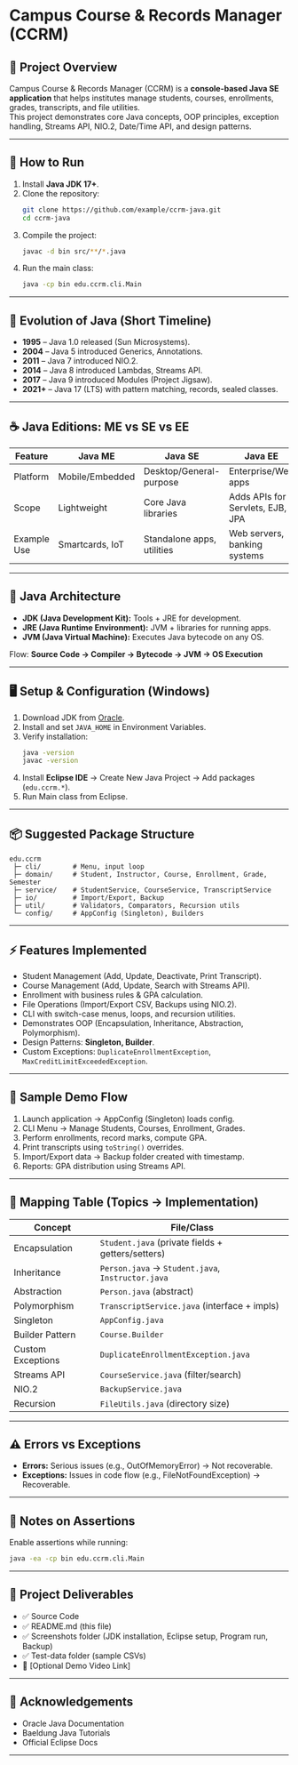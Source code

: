# Campus Course & Records Manager (CCRM)

## 📌 Project Overview
Campus Course & Records Manager (CCRM) is a **console-based Java SE application** that helps institutes manage students, courses, enrollments, grades, transcripts, and file utilities.  
This project demonstrates core Java concepts, OOP principles, exception handling, Streams API, NIO.2, Date/Time API, and design patterns.

---

## 🚀 How to Run
1. Install **Java JDK 17+**.
2. Clone the repository:
   ```bash
   git clone https://github.com/example/ccrm-java.git
   cd ccrm-java
   ```
3. Compile the project:
   ```bash
   javac -d bin src/**/*.java
   ```
4. Run the main class:
   ```bash
   java -cp bin edu.ccrm.cli.Main
   ```

---

## 📖 Evolution of Java (Short Timeline)
- **1995** – Java 1.0 released (Sun Microsystems).
- **2004** – Java 5 introduced Generics, Annotations.
- **2011** – Java 7 introduced NIO.2.
- **2014** – Java 8 introduced Lambdas, Streams API.
- **2017** – Java 9 introduced Modules (Project Jigsaw).
- **2021+** – Java 17 (LTS) with pattern matching, records, sealed classes.

---

## ☕ Java Editions: ME vs SE vs EE
| Feature | Java ME | Java SE | Java EE |
|---------|---------|---------|---------|
| Platform | Mobile/Embedded | Desktop/General-purpose | Enterprise/Web apps |
| Scope | Lightweight | Core Java libraries | Adds APIs for Servlets, EJB, JPA |
| Example Use | Smartcards, IoT | Standalone apps, utilities | Web servers, banking systems |

---

## 🔧 Java Architecture
- **JDK (Java Development Kit):** Tools + JRE for development.  
- **JRE (Java Runtime Environment):** JVM + libraries for running apps.  
- **JVM (Java Virtual Machine):** Executes Java bytecode on any OS.  

Flow: **Source Code → Compiler → Bytecode → JVM → OS Execution**

---

## 🖥️ Setup & Configuration (Windows)
1. Download JDK from [Oracle](https://www.oracle.com/java/technologies/javase-downloads.html).
2. Install and set `JAVA_HOME` in Environment Variables.
3. Verify installation:
   ```bash
   java -version
   javac -version
   ```
4. Install **Eclipse IDE** → Create New Java Project → Add packages (`edu.ccrm.*`).  
5. Run Main class from Eclipse.

---

## 📦 Suggested Package Structure
```
edu.ccrm
 ├─ cli/        # Menu, input loop
 ├─ domain/     # Student, Instructor, Course, Enrollment, Grade, Semester
 ├─ service/    # StudentService, CourseService, TranscriptService
 ├─ io/         # Import/Export, Backup
 ├─ util/       # Validators, Comparators, Recursion utils
 └─ config/     # AppConfig (Singleton), Builders
```

---

## ⚡ Features Implemented
- Student Management (Add, Update, Deactivate, Print Transcript).  
- Course Management (Add, Update, Search with Streams API).  
- Enrollment with business rules & GPA calculation.  
- File Operations (Import/Export CSV, Backups using NIO.2).  
- CLI with switch-case menus, loops, and recursion utilities.  
- Demonstrates OOP (Encapsulation, Inheritance, Abstraction, Polymorphism).  
- Design Patterns: **Singleton, Builder**.  
- Custom Exceptions: `DuplicateEnrollmentException`, `MaxCreditLimitExceededException`.  

---

## 🧪 Sample Demo Flow
1. Launch application → AppConfig (Singleton) loads config.  
2. CLI Menu → Manage Students, Courses, Enrollment, Grades.  
3. Perform enrollments, record marks, compute GPA.  
4. Print transcripts using `toString()` overrides.  
5. Import/Export data → Backup folder created with timestamp.  
6. Reports: GPA distribution using Streams API.  

---

## 📑 Mapping Table (Topics → Implementation)
| Concept | File/Class |
|---------|------------|
| Encapsulation | `Student.java` (private fields + getters/setters) |
| Inheritance | `Person.java` → `Student.java`, `Instructor.java` |
| Abstraction | `Person.java` (abstract) |
| Polymorphism | `TranscriptService.java` (interface + impls) |
| Singleton | `AppConfig.java` |
| Builder Pattern | `Course.Builder` |
| Custom Exceptions | `DuplicateEnrollmentException.java` |
| Streams API | `CourseService.java` (filter/search) |
| NIO.2 | `BackupService.java` |
| Recursion | `FileUtils.java` (directory size) |

---

## ⚠️ Errors vs Exceptions
- **Errors:** Serious issues (e.g., OutOfMemoryError) → Not recoverable.  
- **Exceptions:** Issues in code flow (e.g., FileNotFoundException) → Recoverable.  

---

## 📌 Notes on Assertions
Enable assertions while running:  
```bash
java -ea -cp bin edu.ccrm.cli.Main
```

---

## 📂 Project Deliverables
- ✅ Source Code  
- ✅ README.md (this file)  
- ✅ Screenshots folder (JDK installation, Eclipse setup, Program run, Backup)  
- ✅ Test-data folder (sample CSVs)  
- 🔗 [Optional Demo Video Link]  

---

## 🙏 Acknowledgements
- Oracle Java Documentation  
- Baeldung Java Tutorials  
- Official Eclipse Docs  

---


